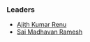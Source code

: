 ### Leaders
* [Ajith Kumar Renu](mailto:ajithkumar.renu@owasp.org)
* [Sai Madhavan Ramesh](mailto:saimadhavan.ramesh@owasp.org)
